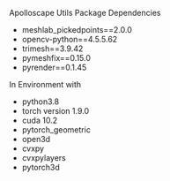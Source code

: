 Apolloscape Utils Package Dependencies
- meshlab_pickedpoints==2.0.0
- opencv-python==4.5.5.62
- trimesh==3.9.42
- pymeshfix==0.15.0
- pyrender==0.1.45


In Environment with 
- python3.8
- torch version 1.9.0
- cuda 10.2
- pytorch_geometric 
- open3d
- cvxpy
- cvxpylayers 
- pytorch3d